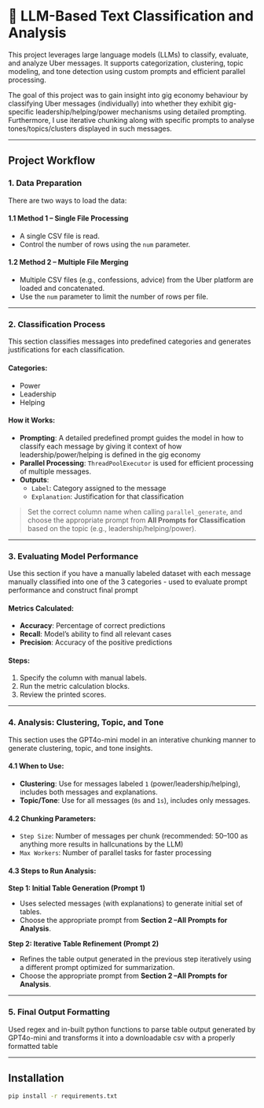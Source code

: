 # 💬 LLM-Based Text Classification and Analysis

This project leverages large language models (LLMs) to classify, evaluate, and analyze Uber messages. It supports categorization, clustering, topic modeling, and tone detection using custom prompts and efficient parallel processing.

The goal of this project was to gain insight into gig economy behaviour by classifying Uber messages (individually) into whether they exhibit gig-specific leadership/helping/power mechanisms using detailed prompting. Furthermore, I use iterative chunking along with specific prompts to analyse tones/topics/clusters displayed in such messages.

---


## Project Workflow


### 1. Data Preparation

There are two ways to load the data:

#### 1.1 Method 1 – Single File Processing
- A single CSV file is read.
- Control the number of rows using the `num` parameter.

#### 1.2 Method 2 – Multiple File Merging
- Multiple CSV files (e.g., confessions, advice) from the Uber platform are loaded and concatenated.
- Use the `num` parameter to limit the number of rows per file.

---

### 2. Classification Process

This section classifies messages into predefined categories and generates justifications for each classification.

#### Categories:
- Power
- Leadership
- Helping

#### How it Works:
- **Prompting**: A detailed predefined prompt guides the model in how to classify each message by giving it context of how leadership/power/helping is defined in the gig economy
- **Parallel Processing**: `ThreadPoolExecutor` is used for efficient processing of multiple messages.
- **Outputs**:
  - `Label`: Category assigned to the message
  - `Explanation`: Justification for that classification

> Set the correct column name when calling `parallel_generate`, and choose the appropriate prompt from **All Prompts for Classification** based on the topic (e.g., leadership/helping/power).

---

### 3. Evaluating Model Performance

Use this section if you have a manually labeled dataset with each message manually classified into one of the 3 categories - used to evaluate prompt performance and construct final prompt

#### Metrics Calculated:
- **Accuracy**: Percentage of correct predictions
- **Recall**: Model’s ability to find all relevant cases
- **Precision**: Accuracy of the positive predictions

#### Steps:
1. Specify the column with manual labels.
2. Run the metric calculation blocks.
3. Review the printed scores.

---

### 4. Analysis: Clustering, Topic, and Tone

This section uses the GPT4o-mini model in an interative chunking manner to generate clustering, topic, and tone insights.

#### 4.1 When to Use:

- **Clustering**: Use for messages labeled `1` (power/leadership/helping), includes both messages and explanations.
- **Topic/Tone**: Use for all messages (`0s` and `1s`), includes only messages.

#### 4.2 Chunking Parameters:
- `Step Size`: Number of messages per chunk (recommended: 50–100 as anything more results in hallcunations by the LLM)
- `Max Workers`: Number of parallel tasks for faster processing

#### 4.3 Steps to Run Analysis:

**Step 1: Initial Table Generation (Prompt 1)**
- Uses selected messages (with explanations) to generate initial set of tables.
- Choose the appropriate prompt from **Section 2 –All Prompts for Analysis**.

**Step 2: Iterative Table Refinement (Prompt 2)**
- Refines the table output generated in the previous step iteratively using a different prompt optimized for summarization.
- Choose the appropriate prompt from **Section 2 –All Prompts for Analysis**.

---

### 5. Final Output Formatting

Used regex and in-built python functions to parse table output generated by GPT4o-mini and transforms it into a downloadable csv with a properly formatted table

---

## Installation

```bash
pip install -r requirements.txt

